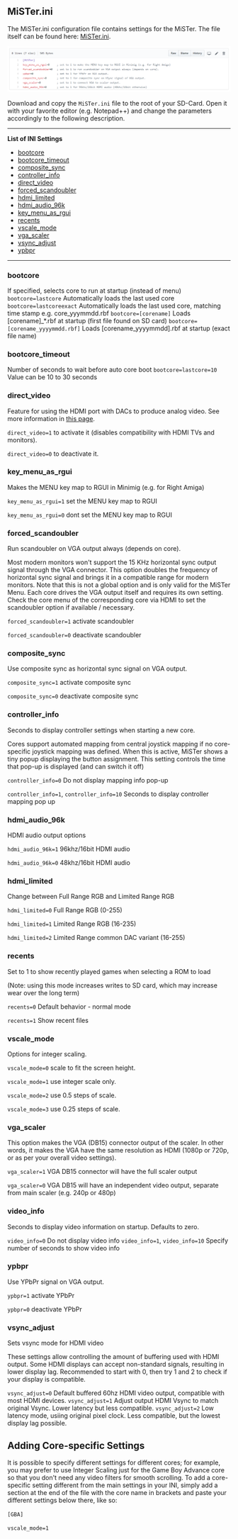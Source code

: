 ## MiSTer.ini

The MiSTer.ini configuration file contains settings for the MiSTer. The file itself can be found here: [MiSTer.ini](https://github.com/MiSTer-devel/Main_MiSTer/blob/master/MiSTer.ini).

![picture](pictures/setup-config-files_mister-ini.png)

Download and copy the `MiSTer.ini` file to the root of your SD-Card. Open it with your favorite editor (e.g. Notepad++) and change the parameters accordingly to the following description.

***

**List of INI Settings**
- [bootcore](#bootcore)
- [bootcore_timeout](#bootcore_timeout)
- [composite_sync](#composite_sync)
- [controller_info](#controller_info)
- [direct_video](#direct_video)
- [forced_scandoubler](#forced_scandoubler)
- [hdmi_limited](#hdmi_limited)
- [hdmi_audio_96k](#hdmi_audio_96k)
- [key_menu_as_rgui](#key_menu_as_rgui)
- [recents](#recents)
- [vscale_mode](#vscale_mode)
- [vga_scaler](#vga_scaler)
- [vsync_adjust](#vsync_adjust)
- [ypbpr](#ypbpr)


***


### bootcore
If specified, selects core to run at startup (instead of menu)
`bootcore=lastcore` Automatically loads the last used core
`bootcore=lastcoreexact` Automatically loads the last used core, matching time stamp e.g. core_yyymmdd.rbf
`bootcore=[corename]` Loads [corename]_*.rbf at startup (first file found on SD card)
`bootcore=[corename_yyyymmdd.rbf]` Loads [corename_yyyymmdd].rbf at startup (exact file name)

### bootcore_timeout
Number of seconds to wait before auto core boot
`bootcore=lastcore=10`  Value can be 10 to 30 seconds  


### direct_video

Feature for using the HDMI port with DACs to produce analog video. See more information in [this page](Direct-Video.md).

`direct_video=1` to activate it (disables compatibility with HDMI TVs and monitors).

`direct_video=0` to deactivate it.

### key_menu_as_rgui
Makes the MENU key map to RGUI in Minimig (e.g. for Right Amiga)

`key_menu_as_rgui=1` set the MENU key map to RGUI

`key_menu_as_rgui=0` dont set the MENU key map to RGUI

### forced_scandoubler
Run scandoubler on VGA output always (depends on core).

Most modern monitors won't support the 15 KHz horizontal sync output signal through the VGA connector. This option doubles the frequency of horizontal sync signal and brings it in a compatible range for modern monitors. Note that this is not a global option and is only valid for the MiSTer Menu. Each core drives the VGA output itself and requires its own setting. Check the core menu of the corresponding core via HDMI to set the scandoubler option if available / necessary.

`forced_scandoubler=1` activate scandoubler

`forced_scandoubler=0` deactivate scandoubler

### composite_sync
Use composite sync as horizontal sync signal on VGA output.

`composite_sync=1` activate composite sync

`composite_sync=0` deactivate composite sync


### controller_info
Seconds to display controller settings when starting a new core.

Cores support automated mapping from central joystick mapping if no core-specific joystick mapping was defined.
When this is active, MiSTer shows a tiny popup displaying the button assignment. This setting controls the time that pop-up is displayed (and can switch it off)

`controller_info=0` Do not display mapping info pop-up

`controller_info=1`, `controller_info=10` Seconds to display controller mapping pop up



### hdmi_audio_96k
HDMI audio output options

`hdmi_audio_96k=1` 96khz/16bit HDMI audio

`hdmi_audio_96k=0` 48khz/16bit HDMI audio

### hdmi_limited
Change between Full Range RGB and Limited Range RGB

`hdmi_limited=0` Full Range RGB (0-255)

`hdmi_limited=1` Limited Range RGB (16-235)

`hdmi_limited=2` Limited Range common DAC variant (16-255)


### recents
Set to 1 to show recently played games when selecting a ROM to load

(Note: using this mode increases writes to SD card, which may increase wear over the long term)

`recents=0` Default behavior - normal mode

`recents=1` Show recent files

### vscale_mode
Options for integer scaling.

`vscale_mode=0` scale to fit the screen height.

`vscale_mode=1` use integer scale only.

`vscale_mode=2` use 0.5 steps of scale.

`vscale_mode=3` use 0.25 steps of scale.


### vga_scaler
This option makes the VGA (DB15) connector output of the scaler. In other words, it makes the VGA have the same resolution as HDMI (1080p or 720p, or as per your overall video settings).


`vga_scaler=1` VGA DB15 connector will have the full scaler output 

`vga_scaler=0` VGA DB15 will have an independent video output, separate from main scaler (e.g. 240p or 480p)


### video_info
Seconds to display video information on startup. Defaults to zero.

`video_info=0` Do not display video info
`video_info=1`, `video_info=10` Specify number of seconds to show video info


### ypbpr
Use YPbPr signal on VGA output.

`ypbpr=1` activate YPbPr

`ypbpr=0` deactivate YPbPr


### vsync_adjust
Sets vsync mode for HDMI video

These settings allow controlling the amount of buffering used with HDMI output. Some HDMI displays can accept non-standard signals, resulting in lower display lag. Recommended to start with 0, then try 1 and 2 to check if your display is compatible. 

`vsync_adjust=0` Default buffered 60hz HDMI video output, compatible with most HDMI devices.
`vsync_adjust=1` Adjust output HDMI Vsync to match original Vsync. Lower latency but less compatible.
`vsync_adjust=2` Low latency mode, usiing original pixel clock. Less compatible, but the lowest display lag possible.

## Adding Core-specific Settings
It is possible to specify different settings for different cores; for example, you may prefer to use Integer Scaling just for the Game Boy Advance core so that you don't need any video filters for smooth scrolling. To add a core-specific setting different from the main settings in your INI, simply add a section at the end of the file with the core name in brackets and paste your different settings below there, like so:

`[GBA]`

`vscale_mode=1`
